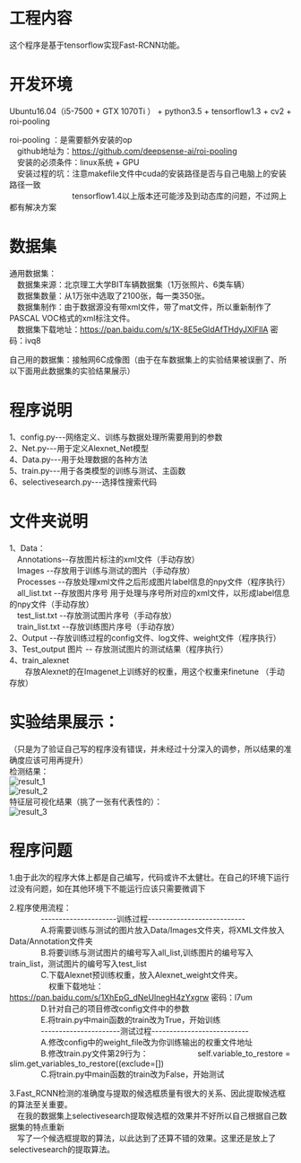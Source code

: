 # 工程内容
这个程序是基于tensorflow实现Fast-RCNN功能。

# 开发环境
Ubuntu16.04（i5-7500 + GTX 1070Ti ） + python3.5 + tensorflow1.3 +  cv2 +  roi-pooling

roi-pooling ：是需要额外安装的op        
　github地址为：https://github.com/deepsense-ai/roi-pooling    
　安装的必须条件：linux系统 + GPU     
　安装过程的坑：注意makefile文件中cuda的安装路径是否与自己电脑上的安装路径一致    
　　　　　　　　tensorflow1.4以上版本还可能涉及到动态库的问题，不过网上都有解决方案     

# 数据集
通用数据集：   
	　数据集来源：北京理工大学BIT车辆数据集（1万张照片、6类车辆）   
	　数据集数量：从1万张中选取了2100张，每一类350张。     
	　数据集制作：由于数据源没有带xml文件，带了mat文件，所以重新制作了PASCAL VOC格式的xml标注文件。    
	　数据集下载地址：https://pan.baidu.com/s/1X-8E5eGldAfTHdyJXlFllA   密码：ivq8    

自己用的数据集：接触网6C成像图（由于在车数据集上的实验结果被误删了、所以下面用此数据集的实验结果展示）

# 程序说明   
1、config.py---网络定义、训练与数据处理所需要用到的参数        
2、Net.py---用于定义Alexnet_Net模型     
4、Data.py---用于处理数据的各种方法     
5、train.py---用于各类模型的训练与测试、主函数      
6、selectivesearch.py---选择性搜索代码      


# 文件夹说明
1、Data：   
	　Annotations--存放图片标注的xml文件（手动存放）  
	　Images --存放用于训练与测试的图片（手动存放）  
	　Processes --存放处理xml文件之后形成图片label信息的npy文件（程序执行）  
	　all_list.txt --存放图片序号 用于处理与序号所对应的xml文件，以形成label信息的npy文件（手动存放）   
	　test_list.txt --存放测试图片序号（手动存放）    
	　train_list.txt --存放训练图片序号（手动存放）    
2、Output --存放训练过程的config文件、log文件、weight文件（程序执行）   
3、Test_output 图片 -- 存放测试图片的测试结果（程序执行）    
4、train_alexnet        
　　存放Alexnet的在Imagenet上训练好的权重，用这个权重来finetune （手动存放）   

# 实验结果展示：
（只是为了验证自己写的程序没有错误，并未经过十分深入的调参，所以结果的准确度应该可用再提升）    
检测结果：   
![result_1](https://github.com/liuyicheng007/Fast-RCNN/raw/master/result/1.jpg)   
![result_2](https://github.com/liuyicheng007/Fast-RCNN/raw/master/result/2.jpg)   
特征层可视化结果（挑了一张有代表性的）：    
![result_3](https://github.com/liuyicheng007/Fast-RCNN/raw/master/result/3.jpg)   



# 程序问题
1.由于此次的程序大体上都是自己编写，代码或许不太健壮。在自己的环境下运行过没有问题，如在其他环境下不能运行应该只需要微调下   

2.程序使用流程：    
　　　　---------------------训练过程---------------------------        
　　　　A.将需要训练与测试的图片放入Data/Images文件夹，将XML文件放入Data/Annotation文件夹    
　　　　B.将要训练与测试图片的编号写入all_list,训练图片的编号写入train_list，测试图片的编号写入test_list    
　　　　C.下载Alexnet预训练权重，放入Alexnet_weight文件夹。    
　　　　　权重下载地址：https://pan.baidu.com/s/1XhEpG_dNeUlnegH4zYxgrw  密码：l7um    
　　　　D.针对自己的项目修改config文件中的参数   
　　　　E.将train.py中main函数的train改为True，开始训练    
　　　　----------------------测试过程---------------------------    
　　　　A.修改config中的weight_file改为你训练输出的权重文件地址    
　　　　B.修改train.py文件第29行为：
　　　　　　self.variable_to_restore = slim.get_variables_to_restore((exclude=[])    
　　　　C.将train.py中main函数的train改为False，开始测试   
    
3.Fast_RCNN检测的准确度与提取的候选框质量有很大的关系、因此提取候选框的算法至关重要。  
　在我的数据集上selectivesearch提取候选框的效果并不好所以自己根据自己数据集的特点重新   
　写了一个候选框提取的算法，以此达到了还算不错的效果。这里还是放上了selectivesearch的提取算法。       

	
				
				


